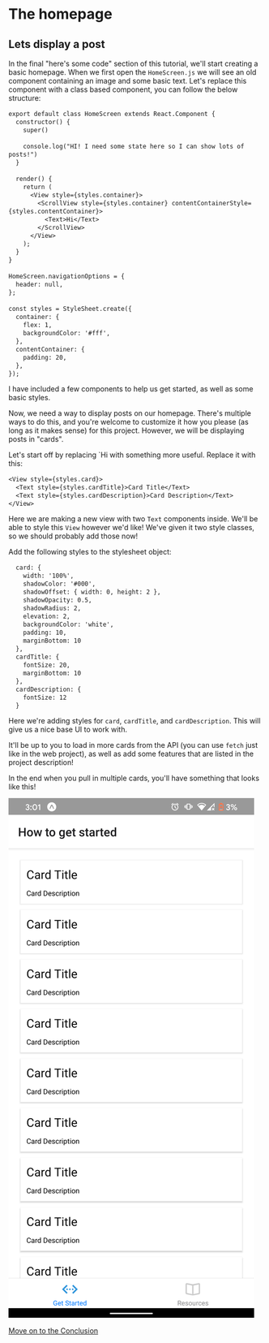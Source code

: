 # The homepage
## Lets display a post

In the final "here's some code" section of this tutorial, we'll start creating a basic homepage. When we first open the `HomeScreen.js` we will see an old component containing an image and some basic text. Let's replace this component with a class based component, you can follow the below structure:

```
export default class HomeScreen extends React.Component {
  constructor() {
    super()

    console.log("HI! I need some state here so I can show lots of posts!")
  }

  render() {
    return (
      <View style={styles.container}>
        <ScrollView style={styles.container} contentContainerStyle={styles.contentContainer}>
          <Text>Hi</Text>
        </ScrollView>
      </View>
    );
  }
}

HomeScreen.navigationOptions = {
  header: null,
};

const styles = StyleSheet.create({
  container: {
    flex: 1,
    backgroundColor: '#fff',
  },
  contentContainer: {
    padding: 20,
  },
});

```

I have included a few components to help us get started, as well as some basic styles.

Now, we need a way to display posts on our homepage. There's multiple ways to do this, and you're welcome to customize it how you please (as long as it makes sense) for this project. However, we will be displaying posts in "cards".

Let's start off by replacing `<Text>Hi</Text> with something more useful. Replace it with this:

```
<View style={styles.card}>
  <Text style={styles.cardTitle}>Card Title</Text>
  <Text style={styles.cardDescription}>Card Description</Text>
</View>
```

Here we are making a new view with two `Text` components inside. We'll be able to style this `View` however we'd like! We've given it two style classes, so we should probably add those now!

Add the following styles to the stylesheet object:

```
  card: {
    width: '100%',
    shadowColor: '#000',
    shadowOffset: { width: 0, height: 2 },
    shadowOpacity: 0.5,
    shadowRadius: 2,
    elevation: 2,
    backgroundColor: 'white',
    padding: 10,
    marginBottom: 10
  },
  cardTitle: {
    fontSize: 20,
    marginBottom: 10
  },
  cardDescription: {
    fontSize: 12
  }
```

Here we're adding styles for `card`, `cardTitle`, and `cardDescription`. This will give us a nice base UI to work with.

It'll be up to you to load in more cards from the API (you can use `fetch` just like in the web project), as well as add some features that are listed in the project description!

In the end when you pull in multiple cards, you'll have something that looks like this!

![Expo App Posts](/assets/expo_app_posts.png)

[Move on to the Conclusion](conclusion.html)